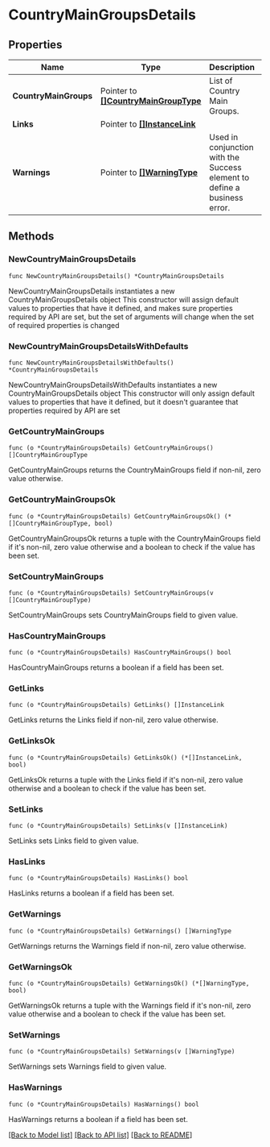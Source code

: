 # CountryMainGroupsDetails

## Properties

Name | Type | Description | Notes
------------ | ------------- | ------------- | -------------
**CountryMainGroups** | Pointer to [**[]CountryMainGroupType**](CountryMainGroupType.md) | List of Country Main Groups. | [optional] 
**Links** | Pointer to [**[]InstanceLink**](InstanceLink.md) |  | [optional] 
**Warnings** | Pointer to [**[]WarningType**](WarningType.md) | Used in conjunction with the Success element to define a business error. | [optional] 

## Methods

### NewCountryMainGroupsDetails

`func NewCountryMainGroupsDetails() *CountryMainGroupsDetails`

NewCountryMainGroupsDetails instantiates a new CountryMainGroupsDetails object
This constructor will assign default values to properties that have it defined,
and makes sure properties required by API are set, but the set of arguments
will change when the set of required properties is changed

### NewCountryMainGroupsDetailsWithDefaults

`func NewCountryMainGroupsDetailsWithDefaults() *CountryMainGroupsDetails`

NewCountryMainGroupsDetailsWithDefaults instantiates a new CountryMainGroupsDetails object
This constructor will only assign default values to properties that have it defined,
but it doesn't guarantee that properties required by API are set

### GetCountryMainGroups

`func (o *CountryMainGroupsDetails) GetCountryMainGroups() []CountryMainGroupType`

GetCountryMainGroups returns the CountryMainGroups field if non-nil, zero value otherwise.

### GetCountryMainGroupsOk

`func (o *CountryMainGroupsDetails) GetCountryMainGroupsOk() (*[]CountryMainGroupType, bool)`

GetCountryMainGroupsOk returns a tuple with the CountryMainGroups field if it's non-nil, zero value otherwise
and a boolean to check if the value has been set.

### SetCountryMainGroups

`func (o *CountryMainGroupsDetails) SetCountryMainGroups(v []CountryMainGroupType)`

SetCountryMainGroups sets CountryMainGroups field to given value.

### HasCountryMainGroups

`func (o *CountryMainGroupsDetails) HasCountryMainGroups() bool`

HasCountryMainGroups returns a boolean if a field has been set.

### GetLinks

`func (o *CountryMainGroupsDetails) GetLinks() []InstanceLink`

GetLinks returns the Links field if non-nil, zero value otherwise.

### GetLinksOk

`func (o *CountryMainGroupsDetails) GetLinksOk() (*[]InstanceLink, bool)`

GetLinksOk returns a tuple with the Links field if it's non-nil, zero value otherwise
and a boolean to check if the value has been set.

### SetLinks

`func (o *CountryMainGroupsDetails) SetLinks(v []InstanceLink)`

SetLinks sets Links field to given value.

### HasLinks

`func (o *CountryMainGroupsDetails) HasLinks() bool`

HasLinks returns a boolean if a field has been set.

### GetWarnings

`func (o *CountryMainGroupsDetails) GetWarnings() []WarningType`

GetWarnings returns the Warnings field if non-nil, zero value otherwise.

### GetWarningsOk

`func (o *CountryMainGroupsDetails) GetWarningsOk() (*[]WarningType, bool)`

GetWarningsOk returns a tuple with the Warnings field if it's non-nil, zero value otherwise
and a boolean to check if the value has been set.

### SetWarnings

`func (o *CountryMainGroupsDetails) SetWarnings(v []WarningType)`

SetWarnings sets Warnings field to given value.

### HasWarnings

`func (o *CountryMainGroupsDetails) HasWarnings() bool`

HasWarnings returns a boolean if a field has been set.


[[Back to Model list]](../README.md#documentation-for-models) [[Back to API list]](../README.md#documentation-for-api-endpoints) [[Back to README]](../README.md)



